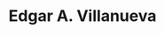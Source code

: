 ---
layout: autor
title: Edgar A. Villanueva
posicion: 
generosAutor: Terror
selloAutor:
paisAutor:
selloAutor:

imagenAutor:
---
